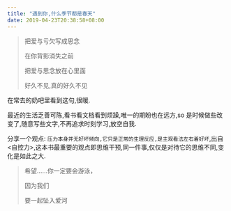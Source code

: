 ```yaml
---
title: "遇到你,什么季节都是春天"
date: 2019-04-23T20:38:58+08:00
---
```


> 把爱与亏欠写成思念
>
> 在你背影消失之前
>
> 把爱与思念放在心里面
>
> 好久不见,真的好久不见



在常去的奶吧里看到这句,很暖.

最近的生活乏善可陈,看书看文档看到烦躁,唯一的期盼也在远方,so 是时候做些改变了,随意写些文字,不再追求时刻学习,放空自我.

分享一个观点: `压力本身并无好坏倾向,它只是正常的生理反应,是主观看法左右着好坏`,出自<自控力>,这本书最重要的观点即思维干预,同一件事,仅仅是对待它的思维不同,变化是如此之大.





> 希望……你一定要会游泳， 
>
> 因为我们 
>
> 要一起坠入爱河